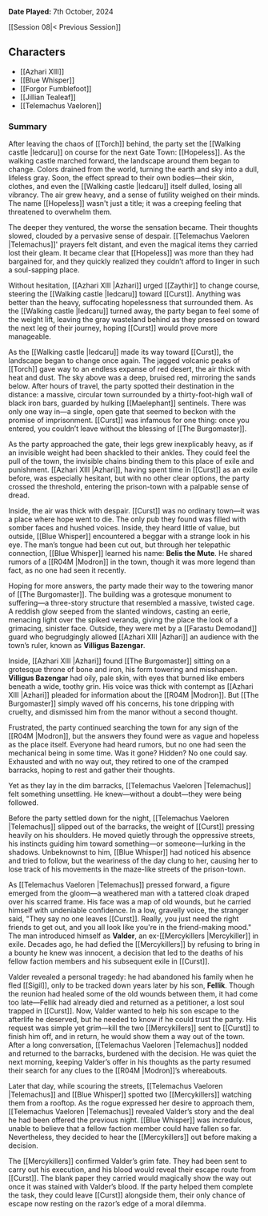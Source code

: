 **Date Played:** 7th October, 2024

[[Session 08|< Previous Session]] 

## Characters

- [[Azhari XIII]]
- [[Blue Whisper]]
- [[Forgor Fumblefoot]]
- [[Jillian Tealeaf]]
- [[Telemachus Vaeloren]]

### Summary

After leaving the chaos of [[Torch]] behind, the party set the [[Walking castle |Iedcaru]] on course for the next Gate Town: [[Hopeless]]. As the walking castle marched forward, the landscape around them began to change. Colors drained from the world, turning the earth and sky into a dull, lifeless gray. Soon, the effect spread to their own bodies—their skin, clothes, and even the [[Walking castle |Iedcaru]] itself dulled, losing all vibrancy. The air grew heavy, and a sense of futility weighed on their minds. The name [[Hopeless]] wasn't just a title; it was a creeping feeling that threatened to overwhelm them.

The deeper they ventured, the worse the sensation became. Their thoughts slowed, clouded by a pervasive sense of despair. [[Telemachus Vaeloren |Telemachus]]' prayers felt distant, and even the magical items they carried lost their gleam. It became clear that [[Hopeless]] was more than they had bargained for, and they quickly realized they couldn’t afford to linger in such a soul-sapping place.

Without hesitation, [[Azhari XIII |Azhari]] urged [[Zaythir]] to change course, steering the [[Walking castle |Iedcaru]] toward [[Curst]]. Anything was better than the heavy, suffocating hopelessness that surrounded them. As the [[Walking castle |Iedcaru]] turned away, the party began to feel some of the weight lift, leaving the gray wasteland behind as they pressed on toward the next leg of their journey, hoping [[Curst]] would prove more manageable.

As the [[Walking castle |Iedcaru]] made its way toward [[Curst]], the landscape began to change once again. The jagged volcanic peaks of [[Torch]] gave way to an endless expanse of red desert, the air thick with heat and dust. The sky above was a deep, bruised red, mirroring the sands below. After hours of travel, the party spotted their destination in the distance: a massive, circular town surrounded by a thirty-foot-high wall of black iron bars, guarded by hulking [[Maelephant]] sentinels. There was only one way in—a single, open gate that seemed to beckon with the promise of imprisonment. [[Curst]] was infamous for one thing: once you entered, you couldn’t leave without the blessing of [[The Burgomaster]].

As the party approached the gate, their legs grew inexplicably heavy, as if an invisible weight had been shackled to their ankles. They could feel the pull of the town, the invisible chains binding them to this place of exile and punishment. [[Azhari XIII |Azhari]], having spent time in [[Curst]] as an exile before, was especially hesitant, but with no other clear options, the party crossed the threshold, entering the prison-town with a palpable sense of dread.

Inside, the air was thick with despair. [[Curst]] was no ordinary town—it was a place where hope went to die. The only pub they found was filled with somber faces and hushed voices. Inside, they heard little of value, but outside, [[Blue Whisper]] encountered a beggar with a strange look in his eye. The man’s tongue had been cut out, but through her telepathic connection, [[Blue Whisper]] learned his name: **Belis the Mute**. He shared rumors of a [[R04M |Modron]] in the town, though it was more legend than fact, as no one had seen it recently.

Hoping for more answers, the party made their way to the towering manor of [[The Burgomaster]]. The building was a grotesque monument to suffering—a three-story structure that resembled a massive, twisted cage. A reddish glow seeped from the slanted windows, casting an eerie, menacing light over the spiked veranda, giving the place the look of a grimacing, sinister face. Outside, they were met by a [[Farastu Demodand]] guard who begrudgingly allowed [[Azhari XIII |Azhari]] an audience with the town’s ruler, known as **Villigus Bazengar**.

Inside, [[Azhari XIII |Azhari]] found [[The Burgomaster]] sitting on a grotesque throne of bone and iron, his form towering and misshapen. **Villigus Bazengar** had oily, pale skin, with eyes that burned like embers beneath a wide, toothy grin. His voice was thick with contempt as [[Azhari XIII |Azhari]] pleaded for information about the [[R04M |Modron]]. But [[The Burgomaster]] simply waved off his concerns, his tone dripping with cruelty, and dismissed him from the manor without a second thought.

Frustrated, the party continued searching the town for any sign of the [[R04M |Modron]], but the answers they found were as vague and hopeless as the place itself. Everyone had heard rumors, but no one had seen the mechanical being in some time. Was it gone? Hidden? No one could say. Exhausted and with no way out, they retired to one of the cramped barracks, hoping to rest and gather their thoughts.

Yet as they lay in the dim barracks, [[Telemachus Vaeloren |Telemachus]] felt something unsettling. He knew—without a doubt—they were being followed.

Before the party settled down for the night, [[Telemachus Vaeloren |Telemachus]] slipped out of the barracks, the weight of [[Curst]] pressing heavily on his shoulders. He moved quietly through the oppressive streets, his instincts guiding him toward something—or someone—lurking in the shadows. Unbeknownst to him, [[Blue Whisper]] had noticed his absence and tried to follow, but the weariness of the day clung to her, causing her to lose track of his movements in the maze-like streets of the prison-town.

As [[Telemachus Vaeloren |Telemachus]] pressed forward, a figure emerged from the gloom—a weathered man with a tattered cloak draped over his scarred frame. His face was a map of old wounds, but he carried himself with undeniable confidence. In a low, gravelly voice, the stranger said, "They say no one leaves [[Curst]]. Really, you just need the right friends to get out, and you all look like you're in the friend-making mood." The man introduced himself as **Valder**, an ex-[[Mercykillers |Mercykiller]] in exile. Decades ago, he had defied the [[Mercykillers]] by refusing to bring in a bounty he knew was innocent, a decision that led to the deaths of his fellow faction members and his subsequent exile in [[Curst]].

Valder revealed a personal tragedy: he had abandoned his family when he fled [[Sigil]], only to be tracked down years later by his son, **Fellik**. Though the reunion had healed some of the old wounds between them, it had come too late—Fellik had already died and returned as a petitioner, a lost soul trapped in [[Curst]]. Now, Valder wanted to help his son escape to the afterlife he deserved, but he needed to know if he could trust the party. His request was simple yet grim—kill the two [[Mercykillers]] sent to [[Curst]] to finish him off, and in return, he would show them a way out of the town. After a long conversation, [[Telemachus Vaeloren |Telemachus]] nodded and returned to the barracks, burdened with the decision. He was quiet the next morning, keeping Valder’s offer in his thoughts as the party resumed their search for any clues to the [[R04M |Modron]]’s whereabouts.

Later that day, while scouring the streets, [[Telemachus Vaeloren |Telemachus]] and [[Blue Whisper]] spotted two [[Mercykillers]] watching them from a rooftop. As the rogue expressed her desire to approach them, [[Telemachus Vaeloren |Telemachus]] revealed Valder’s story and the deal he had been offered the previous night. [[Blue Whisper]] was incredulous, unable to believe that a fellow faction member could have fallen so far. Nevertheless, they decided to hear the [[Mercykillers]] out before making a decision.

The [[Mercykillers]] confirmed Valder’s grim fate. They had been sent to carry out his execution, and his blood would reveal their escape route from [[Curst]]. The blank paper they carried would magically show the way out once it was stained with Valder’s blood. If the party helped them complete the task, they could leave [[Curst]] alongside them, their only chance of escape now resting on the razor’s edge of a moral dilemma.